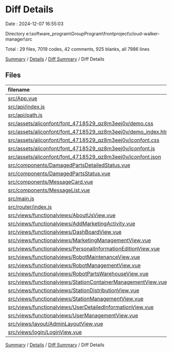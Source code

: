 # Diff Details

Date : 2024-12-07 16:55:03

Directory e:\\software_program\\GroupProgram\\frontproject\\cloud-walker-manager\\src

Total : 29 files,  7019 codes, 42 comments, 925 blanks, all 7986 lines

[Summary](results.md) / [Details](details.md) / [Diff Summary](diff.md) / Diff Details

## Files
| filename | language | code | comment | blank | total |
| :--- | :--- | ---: | ---: | ---: | ---: |
| [src/App.vue](/src/App.vue) | Vue | 39 | 0 | 2 | 41 |
| [src/api/index.js](/src/api/index.js) | JavaScript | 54 | 0 | 1 | 55 |
| [src/api/path.js](/src/api/path.js) | JavaScript | 5 | 1 | 0 | 6 |
| [src/assets/aliconfont/font_4718529_qz8m3eej0v/demo.css](/src/assets/aliconfont/font_4718529_qz8m3eej0v/demo.css) | CSS | 435 | 19 | 86 | 540 |
| [src/assets/aliconfont/font_4718529_qz8m3eej0v/demo_index.html](/src/assets/aliconfont/font_4718529_qz8m3eej0v/demo_index.html) | HTML | 4,311 | 2 | 637 | 4,950 |
| [src/assets/aliconfont/font_4718529_qz8m3eej0v/iconfont.css](/src/assets/aliconfont/font_4718529_qz8m3eej0v/iconfont.css) | CSS | 634 | 0 | 210 | 844 |
| [src/assets/aliconfont/font_4718529_qz8m3eej0v/iconfont.js](/src/assets/aliconfont/font_4718529_qz8m3eej0v/iconfont.js) | JavaScript | 1 | 0 | 0 | 1 |
| [src/assets/aliconfont/font_4718529_qz8m3eej0v/iconfont.json](/src/assets/aliconfont/font_4718529_qz8m3eej0v/iconfont.json) | JSON | 1,458 | 0 | 1 | 1,459 |
| [src/components/DamagedPartsDetailedStatus.vue](/src/components/DamagedPartsDetailedStatus.vue) | Vue | 0 | 1 | 0 | 1 |
| [src/components/DamagedPartsStatus.vue](/src/components/DamagedPartsStatus.vue) | Vue | 0 | 1 | 0 | 1 |
| [src/components/MessageCard.vue](/src/components/MessageCard.vue) | Vue | 2 | 1 | 0 | 3 |
| [src/components/MessageList.vue](/src/components/MessageList.vue) | Vue | -4 | 2 | -2 | -4 |
| [src/main.js](/src/main.js) | JavaScript | 1 | 2 | 1 | 4 |
| [src/router/index.js](/src/router/index.js) | JavaScript | -3 | 3 | 1 | 1 |
| [src/views/functionalviews/AboutUsView.vue](/src/views/functionalviews/AboutUsView.vue) | Vue | -107 | -15 | -14 | -136 |
| [src/views/functionalviews/AddMarketingActivity.vue](/src/views/functionalviews/AddMarketingActivity.vue) | Vue | 21 | 4 | 1 | 26 |
| [src/views/functionalviews/DashBoardView.vue](/src/views/functionalviews/DashBoardView.vue) | Vue | -2 | 4 | 0 | 2 |
| [src/views/functionalviews/MarketingManagementVIew.vue](/src/views/functionalviews/MarketingManagementVIew.vue) | Vue | 23 | 1 | 2 | 26 |
| [src/views/functionalviews/PersonalInformationEditionView.vue](/src/views/functionalviews/PersonalInformationEditionView.vue) | Vue | -3 | 0 | 0 | -3 |
| [src/views/functionalviews/RobotMaintenanceView.vue](/src/views/functionalviews/RobotMaintenanceView.vue) | Vue | -2 | 0 | 0 | -2 |
| [src/views/functionalviews/RobotManagementView.vue](/src/views/functionalviews/RobotManagementView.vue) | Vue | -3 | 0 | 0 | -3 |
| [src/views/functionalviews/RobotPartsWarehouseView.vue](/src/views/functionalviews/RobotPartsWarehouseView.vue) | Vue | 84 | 4 | 1 | 89 |
| [src/views/functionalviews/StationContainerManagementView.vue](/src/views/functionalviews/StationContainerManagementView.vue) | Vue | 34 | 8 | 2 | 44 |
| [src/views/functionalviews/StationDistributionView.vue](/src/views/functionalviews/StationDistributionView.vue) | Vue | -1 | 1 | 0 | 0 |
| [src/views/functionalviews/StationManagementView.vue](/src/views/functionalviews/StationManagementView.vue) | Vue | -3 | 3 | 0 | 0 |
| [src/views/functionalviews/UserDetailedInformationView.vue](/src/views/functionalviews/UserDetailedInformationView.vue) | Vue | 1 | 0 | -1 | 0 |
| [src/views/functionalviews/UserManagementView.vue](/src/views/functionalviews/UserManagementView.vue) | Vue | 2 | -1 | 0 | 1 |
| [src/views/layout/AdminLayoutView.vue](/src/views/layout/AdminLayoutView.vue) | Vue | 34 | 1 | -2 | 33 |
| [src/views/login/LoginView.vue](/src/views/login/LoginView.vue) | Vue | 8 | 0 | -1 | 7 |

[Summary](results.md) / [Details](details.md) / [Diff Summary](diff.md) / Diff Details